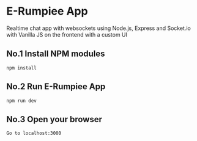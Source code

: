 # E-Rumpiee App
Realtime chat app with websockets using Node.js, Express and Socket.io with Vanilla JS on the frontend with a custom UI

## No.1 Install NPM modules
```
npm install
````
## No.2 Run E-Rumpiee App
```
npm run dev
```

## No.3 Open your browser
```
Go to localhost:3000
```
